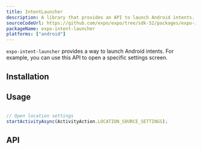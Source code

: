 ```yaml
---
title: IntentLauncher
description: A library that provides an API to launch Android intents.
sourceCodeUrl: https://github.com/expo/expo/tree/sdk-52/packages/expo-intent-launcher
packageName: expo-intent-launcher
platforms: ["android"]
---
```


`expo-intent-launcher` provides a way to launch Android intents. For example, you can use this API to open a specific settings screen.

## Installation

## Usage

```ts

// Open location settings
startActivityAsync(ActivityAction.LOCATION_SOURCE_SETTINGS);
```

## API

```js

```
